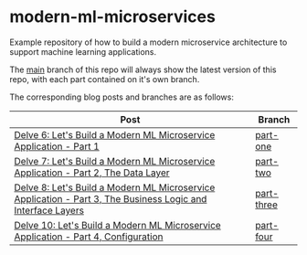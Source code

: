 # modern-ml-microservices
Example repository of how to build a modern microservice architecture to support machine learning applications.

The [main](https://github.com/DataDelver/modern-ml-microservices) branch of this repo will always show the latest version of this repo, with each part contained on it's own branch.

The corresponding blog posts and branches are as follows:

| Post | Branch |
| ----------- | ----------- |
| [Delve 6: Let's Build a Modern ML Microservice Application - Part 1](https://www.datadelver.com/software%20engineering/2025/01/26/ml-micro-part-one.html) | [part-one](https://github.com/DataDelver/modern-ml-microservices/tree/part-one) |
| [Delve 7: Let's Build a Modern ML Microservice Application - Part 2, The Data Layer](https://www.datadelver.com/software%20engineering/2025/02/05/ml-micro-part-two.html) | [part-two](https://github.com/DataDelver/modern-ml-microservices/tree/part-two) |
| [Delve 8: Let's Build a Modern ML Microservice Application - Part 3, The Business Logic and Interface Layers](https://www.datadelver.com/software%20engineering/2025/02/16/ml-micro-part-three.html) | [part-three](https://github.com/DataDelver/modern-ml-microservices/tree/part-three) |
| [Delve 10: Let's Build a Modern ML Microservice Application - Part 4, Configuration](https://www.datadelver.com/2025/03/25/delve-10-lets-build-a-modern-ml-microservice-application---part-4-configuration.html) | [part-four](https://github.com/DataDelver/modern-ml-microservices/tree/part-four) |
